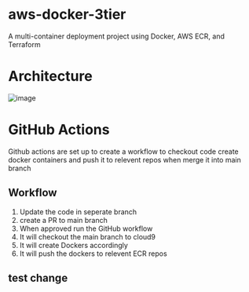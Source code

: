 # aws-docker-3tier
A multi-container deployment project using Docker, AWS ECR, and Terraform


# Architecture

![image](https://github.com/user-attachments/assets/fc80ad34-7f15-4524-a398-f928ad3f26ab)


# GitHub Actions

Github actions are set up to create a workflow to checkout code create docker containers and push it to relevent repos when merge it into main branch

## Workflow

1. Update the code in seperate branch
2. create a PR to main branch
3. When approved run the GitHub workflow
4. It will checkout the main branch to cloud9
5. It will create Dockers accordingly
6. It will push the dockers to relevent ECR repos

## test change